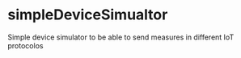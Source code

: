 # simpleDeviceSimualtor
Simple device simulator to be able to send measures in different IoT protocolos 
